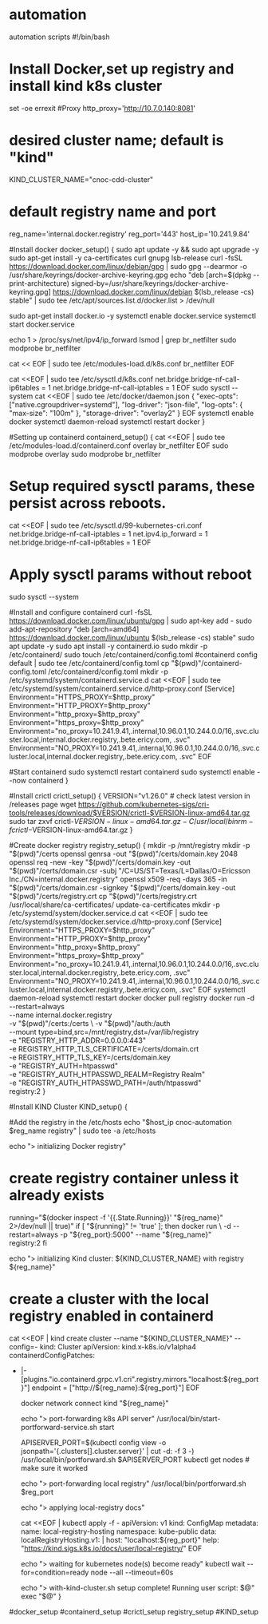 # automation
automation scripts 
#!/bin/bash
#
# Install Docker,set up registry and install kind k8s cluster 

set -oe errexit
#Proxy
http_proxy='http://10.7.0.140:8081'

# desired cluster name; default is "kind"
KIND_CLUSTER_NAME="cnoc-cdd-cluster"

# default registry name and port
reg_name='internal.docker.registry'
reg_port='443'
host_ip='10.241.9.84'

#Install docker 
docker_setup()
{
  sudo apt update -y && sudo apt upgrade -y
  sudo apt-get install -y ca-certificates curl gnupg lsb-release
  curl -fsSL https://download.docker.com/linux/debian/gpg | sudo gpg --dearmor -o /usr/share/keyrings/docker-archive-keyring.gpg
  echo "deb [arch=$(dpkg --print-architecture) signed-by=/usr/share/keyrings/docker-archive-keyring.gpg] https://download.docker.com/linux/debian $(lsb_release -cs) stable" | sudo tee /etc/apt/sources.list.d/docker.list > /dev/null

  sudo apt-get install docker.io -y
  systemctl enable docker.service
  systemctl start docker.service

  echo 1 > /proc/sys/net/ipv4/ip_forward
  lsmod | grep br_netfilter
  sudo modprobe br_netfilter

  cat << EOF | sudo tee /etc/modules-load.d/k8s.conf
br_netfilter
EOF

  cat <<EOF | sudo tee /etc/sysctl.d/k8s.conf
net.bridge.bridge-nf-call-ip6tables = 1
net.bridge.bridge-nf-call-iptables = 1
EOF
  sudo sysctl --system
  cat <<EOF | sudo tee /etc/docker/daemon.json
{
  "exec-opts": ["native.cgroupdriver=systemd"],
  "log-driver": "json-file",
  "log-opts": {
    "max-size": "100m"
  },
  "storage-driver": "overlay2"
}
EOF
  systemctl enable docker
  systemctl daemon-reload
  systemctl restart docker
}

#Setting up containerd
containerd_setup()
{
  cat <<EOF | sudo tee /etc/modules-load.d/containerd.conf
overlay
br_netfilter
EOF
  sudo modprobe overlay
  sudo modprobe br_netfilter
  # Setup required sysctl params, these persist across reboots.
  cat <<EOF | sudo tee /etc/sysctl.d/99-kubernetes-cri.conf
net.bridge.bridge-nf-call-iptables  = 1
net.ipv4.ip_forward                 = 1
net.bridge.bridge-nf-call-ip6tables = 1
EOF

  # Apply sysctl params without reboot
  sudo sysctl --system

  #Install and configure containerd
  curl -fsSL https://download.docker.com/linux/ubuntu/gpg | sudo apt-key add -
  sudo add-apt-repository "deb [arch=amd64] https://download.docker.com/linux/ubuntu $(lsb_release -cs) stable"
  sudo apt update -y
  sudo apt install -y containerd.io
  sudo mkdir -p /etc/containerd/
  sudo touch /etc/containerd/config.toml
  #containerd config default | sudo tee /etc/containerd/config.toml
  cp "$(pwd)"/containerd-config.toml /etc/containerd/config.toml
  mkdir -p /etc/systemd/system/containerd.service.d
  cat <<EOF | sudo tee /etc/systemd/system/containerd.service.d/http-proxy.conf
[Service]
Environment="HTTPS_PROXY=$http_proxy"
Environment="HTTP_PROXY=$http_proxy"
Environment="http_proxy=$http_proxy"
Environment="https_proxy=$http_proxy"
Environment="no_proxy=10.241.9.41,.internal,10.96.0.1,10.244.0.0/16,.svc.cluster.local,internal.docker.registry,.bete.ericy.com, .svc"
Environment="NO_PROXY=10.241.9.41,.internal,10.96.0.1,10.244.0.0/16,.svc.cluster.local,internal.docker.registry,.bete.ericy.com, .svc"
EOF

  #Start containerd
  sudo systemctl restart containerd
  sudo systemctl enable --now containerd
}

#Install crictl
crictl_setup()
{
  VERSION="v1.26.0" # check latest version in /releases page
  wget https://github.com/kubernetes-sigs/cri-tools/releases/download/$VERSION/crictl-$VERSION-linux-amd64.tar.gz
  sudo tar zxvf crictl-$VERSION-linux-amd64.tar.gz -C /usr/local/bin
  rm -f crictl-$VERSION-linux-amd64.tar.gz
}

#Create docker registry
registry_setup()
{
  mkdir -p /mnt/registry
  mkdir -p "$(pwd)"/certs
  openssl genrsa -out "$(pwd)"/certs/domain.key 2048
  openssl req -new -key "$(pwd)"/certs/domain.key -out "$(pwd)"/certs/domain.csr -subj "/C=US/ST=Texas/L=Dallas/O=Ericsson Inc./CN=internal.docker.registry"
  openssl x509 -req -days 365 -in  "$(pwd)"/certs/domain.csr -signkey  "$(pwd)"/certs/domain.key -out "$(pwd)"/certs/registry.crt
  cp "$(pwd)"/certs/registry.crt /usr/local/share/ca-certificates/
  update-ca-certificates
  mkdir -p /etc/systemd/system/docker.service.d
  cat <<EOF | sudo tee /etc/systemd/system/docker.service.d/http-proxy.conf
[Service]
Environment="HTTPS_PROXY=$http_proxy"
Environment="HTTP_PROXY=$http_proxy"
Environment="http_proxy=$http_proxy"
Environment="https_proxy=$http_proxy"
Environment="no_proxy=10.241.9.41,.internal,10.96.0.1,10.244.0.0/16,.svc.cluster.local,internal.docker.registry,.bete.ericy.com, .svc"
Environment="NO_PROXY=10.241.9.41,.internal,10.96.0.1,10.244.0.0/16,.svc.cluster.local,internal.docker.registry,.bete.ericy.com, .svc"
EOF
  systemctl daemon-reload
  systemctl restart docker
  docker pull registry
  docker run -d \
    --restart=always \
    --name internal.docker.registry \
    -v "$(pwd)"/certs:/certs \
    -v "$(pwd)"/auth:/auth \
    --mount type=bind,src=/mnt/registry,dst=/var/lib/registry \
    -e "REGISTRY_HTTP_ADDR=0.0.0.0:443" \
    -e REGISTRY_HTTP_TLS_CERTIFICATE=/certs/domain.crt \
    -e REGISTRY_HTTP_TLS_KEY=/certs/domain.key \
    -e "REGISTRY_AUTH=htpasswd" \
    -e "REGISTRY_AUTH_HTPASSWD_REALM=Registry Realm" \
    -e "REGISTRY_AUTH_HTPASSWD_PATH=/auth/htpasswd" \
    registry:2
}

#Install KIND Cluster
KIND_setup()
{

  #Add the registry in the /etc/hosts
  echo "$host_ip cnoc-automation $reg_name registry" | sudo tee -a /etc/hosts

  echo "> initializing Docker registry"

  # create registry container unless it already exists
  running="$(docker inspect -f '{{.State.Running}}' "${reg_name}" 2>/dev/null || true)"
  if [ "${running}" != 'true' ]; then
    docker run \
      -d --restart=always -p "${reg_port}:5000" --name "${reg_name}" \
      registry:2
  fi

  echo "> initializing Kind cluster: ${KIND_CLUSTER_NAME} with registry ${reg_name}"

  # create a cluster with the local registry enabled in containerd
  cat <<EOF | kind create cluster --name "${KIND_CLUSTER_NAME}" --config=-
kind: Cluster
apiVersion: kind.x-k8s.io/v1alpha4
containerdConfigPatches:
- |-
  [plugins."io.containerd.grpc.v1.cri".registry.mirrors."localhost:${reg_port}"]
    endpoint = ["http://${reg_name}:${reg_port}"]
EOF

  docker network connect kind "${reg_name}"

  echo "> port-forwarding k8s API server"
  /usr/local/bin/start-portforward-service.sh start

  APISERVER_PORT=$(kubectl config view -o jsonpath='{.clusters[].cluster.server}' | cut -d: -f 3 -)
  /usr/local/bin/portforward.sh $APISERVER_PORT
  kubectl get nodes # make sure it worked

  echo "> port-forwarding local registry"
  /usr/local/bin/portforward.sh $reg_port

  echo "> applying local-registry docs"

  cat <<EOF | kubectl apply -f -
apiVersion: v1
kind: ConfigMap
metadata:
  name: local-registry-hosting
  namespace: kube-public
data:
  localRegistryHosting.v1: |
    host: "localhost:${reg_port}"
    help: "https://kind.sigs.k8s.io/docs/user/local-registry/"
EOF

  echo "> waiting for kubernetes node(s) become ready"
  kubectl wait --for=condition=ready node --all --timeout=60s

  echo "> with-kind-cluster.sh setup complete! Running user script: $@"
  exec "$@"
}

#docker_setup
#containerd_setup
#crictl_setup
registry_setup
#KIND_setup
